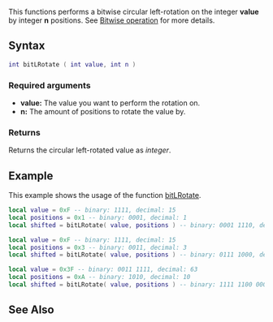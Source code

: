 This functions performs a bitwise circular left-rotation on the integer **value** by integer **n** positions. See [Bitwise operation](https://en.wikipedia.org/wiki/Bitwise_operation#Rotate_no_carry) for more details.

Syntax
------

``` lua
int bitLRotate ( int value, int n )
```

### Required arguments

-   **value:** The value you want to perform the rotation on.
-   **n:** The amount of positions to rotate the value by.

### Returns

Returns the circular left-rotated value as *integer*.

Example
-------

This example shows the usage of the function [bitLRotate](/docs/bitLRotate.md "wikilink").

``` lua
local value = 0xF -- binary: 1111, decimal: 15
local positions = 0x1 -- binary: 0001, decimal: 1
local shifted = bitLRotate( value, positions ) -- binary: 0001 1110, decimal: 30

local value = 0xF -- binary: 1111, decimal: 15
local positions = 0x3 -- binary: 0011, decimal: 3
local shifted = bitLRotate( value, positions ) -- binary: 0111 1000, decimal: 120

local value = 0x3F -- binary: 0011 1111, decimal: 63
local positions = 0xA -- binary: 1010, decimal: 10
local shifted = bitLRotate( value, positions ) -- binary: 1111 1100 0000 0000, decimal: 64.512
```

See Also
--------
